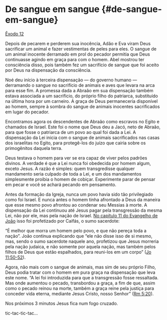 # De sangue em sangue {#de-sangue-em-sangue}

[Êxodo 12](http://bibliaonline.com.br/acf/ex/12)

Depois de pecarem e perderem sua inocência, Adão e Eva viram Deus sacrificar um animal e fazer vestimentas de peles para eles. O sangue de um animal inocente derramado em prol do pecador permitia que Deus continuasse agindo em graça para com o homem. Abel mostrou ter consciência disso, pois também fez um sacrifício de sangue que foi aceito por Deus na dispensação da consciência.

Noé deu início à terceira dispensação — do governo humano — derramando o sangue no sacrifício de animais e aves que levara na arca para esse fim. A promessa dada a Abraão em sua dispensação também estava associada a um sacrifício, do próprio filho do patriarca, substituído na última hora por um carneiro. A graça de Deus permaneceria disponível ao homem, sempre à sombra do sangue de animais inocentes sacrificados em lugar do pecador.

Encontramos agora os descendentes de Abraão como escravos no Egito e chamados de Israel. Este foi o nome que Deus deu a Jacó, neto de Abraão, para que fosse o patriarca de um povo ao qual foi dada a Lei. A dispensação da Lei inicia com o sangue de animais sacrificados nas casas dos israelitas no Egito, para protegê-los do juízo que cairia sobre os primogênitos daquela terra.

Deus testava o homem para ver se era capaz de viver pelos padrões divinos. A verdade é que a Lei nunca foi obedecida por homem algum, exceto Jesus. A razão é simples: quem transgredisse qualquer mandamento seria culpado de toda a Lei, e um dos mandamentos simplesmente proibia o homem de cobiçar. Experimente parar de pensar em pecar e você se achará pecando em pensamento.

Antes da formação da Igreja, nunca um povo havia sido tão privilegiado como foi Israel. E nunca antes o homem tinha afrontado a Deus da maneira que esse mesmo povo afrontou ao condenar seu Messias à morte. A dispensação da Lei continuou até Jesus pagar pela transgressão da mesma Lei, não por ele, mas pela nação de Israel. [No capítulo 11 do Evangelho de João](http://bibliaonline.com.br/acf/jo/11) isso foi profetizado por Caifás, o sumo sacerdote:

“É melhor que morra um homem pelo povo, e que não pereça toda a nação”. João continua explicando que “ele não disse isso de si mesmo, mas, sendo o sumo sacerdote naquele ano, profetizou que Jesus morreria pela nação judaica, e não somente por aquela nação, mas também pelos filhos de Deus que estão espalhados, para reuni-los em um corpo” ([Jo 11:50-52](http://bibliaonline.com.br/acf/jo/11/50-52)).

Agora, não mais com o sangue de animais, mas sim de seu próprio Filho, Deus podia tratar com o homem em pura graça na dispensação que leva este nome. “A lei foi introduzida para que a transgressão fosse ressaltada. Mas onde aumentou o pecado, transbordou a graça, a fim de que, assim como o pecado reinou na morte, também a graça reine pela justiça para conceder vida eterna, mediante Jesus Cristo, nosso Senhor” ([Rm 5:20](http://bibliaonline.com.br/acf/rm/5/20)).

Nos próximos 3 minutos Jesus fica num fogo cruzado.

tic-tac-tic-tac...